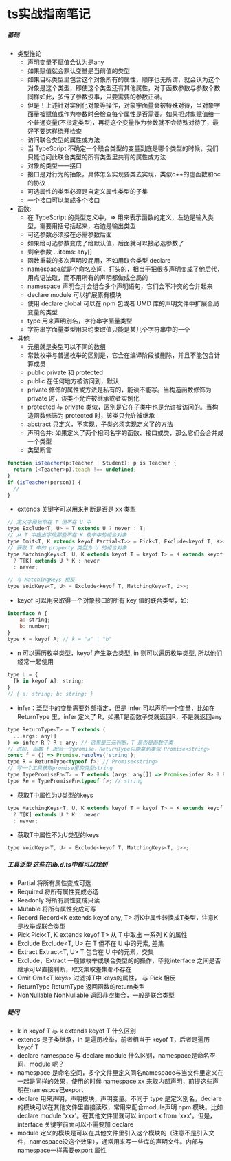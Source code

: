 # ts实战指南笔记

##### 基础
- 类型推论
  - 声明变量不赋值会认为是any
  - 如果赋值就会默认变量是当前值的类型
  - 如果目标类型里包含这个对象所有的属性，顺序也无所谓，就会认为这个对象是这个类型，即使这个类型还有其他属性，对于函数参数与参数个数同样如此，多传了参数没事，只要需要的参数正确。
  - 但是！上述针对实例化对象等操作，对象字面量会被特殊对待，当对象字面量被赋值或作为参数时会检查每个属性是否需要。如果把对象赋值给一个普通变量(不指定类型)，再将这个变量作为参数就不会特殊对待了，最好不要这样绕开检查
  - 访问联合类型的属性或方法
  - 当 TypeScript 不确定一个联合类型的变量到底是哪个类型的时候，我们只能访问此联合类型的所有类型里共有的属性或方法
  - 对象的类型——接口
  - 接口是对行为的抽象，具体怎么实现要类去实现，类似c++的虚函数和oc的协议
  - 可选属性的类型必须是自定义属性类型的子集
  - 一个接口可以集成多个接口
- 函数:
  - 在 TypeScript 的类型定义中，=> 用来表示函数的定义，左边是输入类型，需要用括号括起来，右边是输出类型
  - 可选参数必须接在必需参数后面
  - 如果给可选参数变成了给默认值，后面就可以接必选参数了
  - 剩余参数 ...items: any[]
  - 函数重载的多次声明没屁用，不如用联合类型
declare
  - namespace就是个命名空间，打头的，相当于把很多声明变成了他后代，用点语法取，而不用所有的声明都做成全局的
  - namespace 声明合并会组合多个声明语句，它们会不冲突的合并起来
  - declare module 可以扩展原有模块
  - 使用 declare global 可以在 npm 包或者 UMD 库的声明文件中扩展全局变量的类型
  - type 用来声明别名，字符串字面量类型
  - 字符串字面量类型用来约束取值只能是某几个字符串中的一个
- 其他
  - 元组就是类型可以不同的数组
  - 常数枚举与普通枚举的区别是，它会在编译阶段被删除，并且不能包含计算成员
  - public private 和 protected
  - public 在任何地方被访问到，默认
  - private 修饰的属性或方法是私有的，能读不能写。当构造函数修饰为 private 时，该类不允许被继承或者实例化
  - protected 与 private 类似，区别是它在子类中也是允许被访问的。当构造函数修饰为 protected 时，该类只允许被继承
  - abstract 只定义，不实现，子类必须实现定义了的方法
  - 声明合并: 如果定义了两个相同名字的函数、接口或类，那么它们会合并成一个类型
  - 类型断言

```javascript
function isTeacher(p:Teacher | Student): p is Teacher {
  return (<Teacher>p).teach !== undefined;
}
if (isTeacher(person)) {
  //
}
```

  - extends 关键字可以用来判断是否是 xx 类型

```javascript
// 定义字段枚举在 T 但不在 U 中
type Exclude<T, U> = T extends U ? never : T;
// 从 T 中提出字段那些不在 K 枚举中的组合对象
type Omit<T, K extends keyof Partial<T>> = Pick<T, Exclude<keyof T, K>>;
// 获取 T 中的 property 类型为 U 的组合对象
type MatchingKeys<T, U, K extends keyof T = keyof T> = K extends keyof T
  ? T[K] extends U ? K : never
  : never;
  
// 与 MatchingKeys 相反
type VoidKeys<T, U> = Exclude<keyof T, MatchingKeys<T, U>>;
```

  - keyof 可以用来取得一个对象接口的所有 key 值的联合类型，如:

```javascript
interface A {
    a: string;
    b: number;
}
type K = keyof A; // k = "a" | "b"
```

  - n 可以遍历枚举类型，keyof 产生联合类型, in 则可以遍历枚举类型, 所以他们经常一起使用

```javascript
type U = {
  [k in keyof A]: string;
}
// { a: string; b: string; }
```

  - infer：泛型中的变量需要外部指定，但是 infer 可以声明一个变量，比如在 ReturnType 里，infer 定义了 R，如果T是函数子类就返回R，不是就返回any

```javascript
type ReturnType<T> = T extends (
  ...args: any[]
) => infer R ? R : any; // 这里是三元判断，T 是否是函数子类
// 进阶, 函数 f 返回一个promise，ReturnType只能拿到类似 Promise<string>
const f = () => Promise.resolve('string');
type R = ReturnType<typeof f>; // Promise<string>
// 写一个工具获取promise里的类型string
type TypePromiseFn<T> = T extends (args: any[]) => Promise<infer R> ? R : any;
type Re = TypePromiseFn<typeof f>; // string
```

  - 获取T中属性为U类型的keys

```javascript
type MatchingKeys<T, U, K extends keyof T = keyof T> = K extends keyof T
  ? T[K] extends U ? K : never
  : never;
```

  - 获取T中属性不为U类型的keys

```javascript
type VoidKeys<T, U> = Exclude<keyof T, MatchingKeys<T, U>>;
```

##### 工具泛型 这些在lib.d.ts中都可以找到
  - Partial 将所有属性变成可选
  - Required 将所有属性变成必选
  - Readonly 将所有属性变成只读
  - Mutable 将所有属性变成可写
  - Record Record<K extends keyof any, T> 将K中属性转换成T类型，注意K是枚举或联合类型
  - Pick Pick<T, K extends keyof T>  从 T 中取出 一系列 K 的属性
  - Exclude Exclude<T, U> 在 T 但不在 U 中的元素, 差集
  - Extract Extract<T, U> T 包含在 U 中的元素，交集
  - Exclude，Extract 一般做枚举或联合类型的的操作，毕竟interface 之间是否继承可以直接判断，取交集取差集都不存在
  - Omit Omit<T,keys> 过滤掉T中 keys的属性， 与 Pick 相反
  - ReturnType ReturnType<T> 返回函数的return类型
  - NonNullable NonNullable<T> 返回非空集合，一般是联合类型
##### 疑问
  - k in keyof T 与 k extends keyof T  什么区别
  - extends 是子类继承，in 是遍历枚举，前者相当于 keyof T，后者是遍历 keyof T
  - declare namespace 与 declare module 什么区别，namespace是命名空间，module 呢？
  - namespace 是命名空间，多个文件里定义同名namespace与当文件里定义在一起是同样的效果，使用的时候 namespace.xx 来取内部声明，前提这些声明在namespce已export
  - declare 用来声明，声明模块，声明变量。不同于 type 是定义别名，declare 的模块可以在其他文件里直接读取，常用来配合module声明 npm 模块。比如 declare module 'xxx'。在其他文件里就可以 import x from 'xxx'。但是，interface 关键字前面可以不需要加 declare
  - module 定义的模块是可以在其他文件里引入这个模块的（注意不是引入文件，namespace没这个效果），通常用来写一些库的声明文件。内部与namespace一样需要export 属性